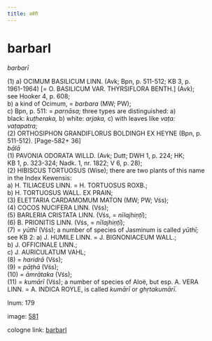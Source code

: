 ```yaml
---
title: बर्बरी
---
```


# barbarI

<i>barbarī</i>  <div n="P" />(1) a) <bot>OCIMUM BASILICUM LINN.</bot> (Avk; Bpn, p. 511-512; KB 3, p. <div n="lb" />1961-1964) [= <bot>O. BASILICUM VAR. THYRSIFLORA BENTH.</bot>] (Avk); <div n="lb" />see Hooker 4, p. 608; <div n="lb" />b) a kind of Ocimum, = <i>barbara</i> (MW; PW); <div n="lb" />c) Bpn, p. 511: = <i>parṇāsa;</i> three types are distinguished: a) <div n="lb" />black: <i>kuṭheraka,</i> b) white: <i>arjaka,</i> c) with leaves like <i>vaṭa:</i> <div n="lb" /><i>vaṭapatra;</i> <div n="P" />(2) <bot>ORTHOSIPHON GRANDIFLORUS BOLDINGH EX HEYNE</bot> (Bpn, p. <div n="lb" />511-512). [Page-582+ 36] <div n="lb" /><i>bālā</i> <div n="P" />(1) <bot>PAVONIA ODORATA WILLD.</bot> (Avk; Dutt; DWH 1, p. 224; HK; <div n="lb" />KB 1, p. 323-324; Nadk. 1, nr. 1822; V 6, p. 28); <div n="P" />(2) <bot>HIBISCUS TORTUOSUS</bot> (Wise); there are two plants of this name <div n="lb" />in the Index Kewensis: <div n="lb" />a) <bot>H. TILIACEUS LINN.</bot> = <bot>H. TORTUOSUS ROXB.</bot>; <div n="lb" />b) <bot>H. TORTUOSUS WALL. EX PRAIN</bot>; <div n="P" />(3) <bot>ELETTARIA CARDAMOMUM MATON</bot> (MW; PW; Vśs); <div n="P" />(4) <bot>COCOS NUCIFERA LINN.</bot> (Vśs); <div n="P" />(5) <bot>BARLERIA CRISTATA LINN.</bot> (Vśs, = <i>nīlajhiṇṭī</i>); <div n="P" />(6) <bot>B. PRIONITIS LINN.</bot> (Vśs, = <i>nīlajhiṇṭī</i>); <div n="P" />(7) = <i>yūthī</i> (Vśs); a number of species of Jasminum is called <i>yūthī;</i> <div n="lb" />see KB 2: a) <bot>J. HUMILE LINN.</bot> = <bot>J. BIGNONIACEUM WALL.</bot>; <div n="lb" />b) <bot>J. OFFICINALE LINN.</bot>; <div n="lb" />c) <bot>J. AURICULATUM VAHL</bot>; <div n="P" />(8) = <i>haridrā</i> (Vśs); <div n="P" />(9) = <i>pāṭhā</i> (Vśs); <div n="P" />(10) = <i>āmrātaka</i> (Vśs); <div n="P" />(11) = <i>kumārī</i> (Vśs); a number of species of Aloë, but esp. <bot>A. VERA <div n="lb" />LINN.</bot> = <bot>A. INDICA ROYLE</bot>, is called <i>kumārī</i> or <i>ghṛtakumārī.</i>

lnum: 179

image: [581](https://www.sanskrit-lexicon.uni-koeln.de/scans/csl-apidev/servepdf.php?dict=snp&page=581)

cologne link: [barbarI](https://sanskrit-lexicon.uni-koeln.de/scans/csl-apidev/getword.php?dict=snp&key=barbarI)


